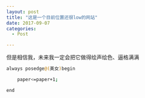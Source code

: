 ```yaml
---
layout: post
title: "这是一个目前位置还很low的网站"
date: 2017-09-07
categories:
  - Post

---
```


但是相信我，未来我一定会把它做得绘声绘色、逼格满满

```bash
always posedge@(美女)begin

    paper<=paper+1;

end
```